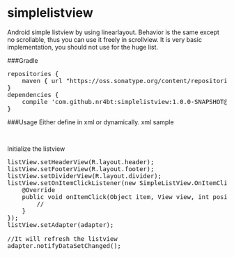 simplelistview
==============

Android simple listview by using linearlayout. Behavior is the same except no scrollable, thus you can use it freely in scrollview. It is very basic implementation, you should not use for the huge list.

###Gradle
<pre>
repositories {
    maven { url "https://oss.sonatype.org/content/repositories/snapshots/"}
}
dependencies {
    compile 'com.github.nr4bt:simplelistview:1.0.0-SNAPSHOT@aar'
}
</pre>

###Usage
Either define in xml or dynamically.
xml sample
<pre>
<com.github.nr4bt.simplelistview.SimpleListView
    android:id="@+id/list"                     
    android:layout_width="match_parent"        
    android:layout_height="wrap_content">     
</pre>

Initialize the listview
<pre>
listView.setHeaderView(R.layout.header);                                   
listView.setFooterView(R.layout.footer);                                   
listView.setDividerView(R.layout.divider);                                 
listView.setOnItemClickListener(new SimpleListView.OnItemClickListener() { 
    @Override                                                              
    public void onItemClick(Object item, View view, int position) {        
        //                                                                 
    }                                                                      
});                                                                        
listView.setAdapter(adapter);                                              
                                                                           
//It will refresh the listview                                             
adapter.notifyDataSetChanged();                                            
</pre>
